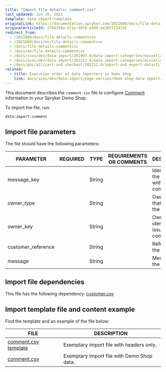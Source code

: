 ```yaml
---
title: "Import file details: comment.csv"
last_updated: Jun 16, 2021
template: data-import-template
originalLink: https://documentation.spryker.com/2021080/docs/file-details-commentcsv
originalArticleId: 2748359a-d71e-4878-a3d9-ae305f124192
redirect_from:
  - /2021080/docs/file-details-commentcsv
  - /2021080/docs/en/file-details-commentcsv
  - /docs/file-details-commentcsv
  - /docs/en/file-details-commentcsv
  - /docs/scos/dev/data-import/201907.0/data-import-categories/miscellaneous/file-details-comment.csv.html
  - /docs/scos/dev/data-import/202212.0/data-import-categories/miscellaneous/file-details-comment.csv.html
  - /docs/pbc/all/cart-and-checkout/202212.0/import-and-export-data/file-details-comment.csv.html
related:
  - title: Execution order of data importers in Demo Shop
    link: docs/scos/dev/data-import/page.version/demo-shop-data-import/execution-order-of-data-importers-in-demo-shop.html
---
```


This document describes the `comment.csv` file to configure [Comment](/docs/pbc/all/cart-and-checkout/{{site.version}}/base-shop/comments-feature-overview.html)  information in your Spryker Demo Shop.

To import the file, run:

```bash
data:import:comment
```

## Import file parameters

The file should have the following parameters:

| PARAMETER | REQUIRED | TYPE | REQUIREMENTS OR COMMENTS | DESCRIPTION |
| --- | --- | --- | --- | --- |
| message_key |  | String |  | Identifier of the message with the comment. |
| owner_type |  | String |  | Owner type that issued the comment. |
| owner_key |  | String |  | Owner key identifier who issued the comment. |
| customer_reference |  | String |  |Reference of the customer.  |
| message |  | String |  |Message with the comment.  |

## Import file dependencies

This file has the following dependency: [customer.csv](/docs/scos/dev/data-import/{{site.version}}/data-import-categories/commerce-setup/file-details-customer.csv.html).

## Import template file and content example

Find the template and an example of the file below:

| FILE | DESCRIPTION |
| --- | --- |
| [comment.csv template](https://spryker.s3.eu-central-1.amazonaws.com/docs/Developer+Guide/Back-End/Data+Manipulation/Data+Ingestion/Data+Import/Data+Import+Categories/Miscellaneous/Template+comment.csv) | Exemplary import file with headers only. |
| [comment.csv](https://spryker.s3.eu-central-1.amazonaws.com/docs/Developer+Guide/Back-End/Data+Manipulation/Data+Ingestion/Data+Import/Data+Import+Categories/Miscellaneous/comment.csv) | Exemplary import file with Demo Shop data. |
